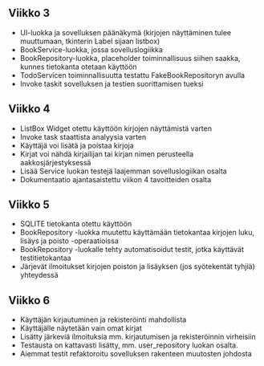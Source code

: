 ## Viikko 3

- UI-luokka ja sovelluksen päänäkymä (kirjojen näyttäminen tulee muuttumaan, tkinterin Label sijaan listbox)  
- BookService-luokka, jossa sovelluslogiikka  
- BookRepository-luokka, placeholder toiminnallisuus siihen saakka, kunnes tietokanta otetaan käyttöön  
- TodoServicen toiminnallisuutta testattu FakeBookRepositoryn avulla  
- Invoke taskit sovelluksen ja testien suorittamisen tueksi  

## Viikko 4

- ListBox Widget otettu käyttöön kirjojen näyttämistä varten
- Invoke task staattista analyysia varten
- Käyttäjä voi lisätä ja poistaa kirjoja
- Kirjat voi nähdä kirjailijan tai kirjan nimen perusteella aakkosjärjestyksessä
- Lisää Service luokan testejä laajemman sovelluslogiikan osalta
- Dokumentaatio ajantasaistettu viikon 4 tavoitteiden osalta

## Viikko 5
- SQLITE tietokanta otettu käyttöön
- BookRepository -luokka muutettu käyttämään tietokantaa kirjojen luku, lisäys ja poisto -operaatioissa
- BookRepository -luokalle tehty automatisoidut testit, jotka käyttävät testitietokantaa
- Järjevät ilmoitukset kirjojen poiston ja lisäyksen (jos syötekentät tyhjiä)  yhteydessä

## Viikko 6
- Käyttäjän kirjautuminen ja rekisteröinti mahdollista
- Käyttäjälle näytetään vain omat kirjat
- Lisätty järkeviä ilmoituksia mm. kirjautumisen ja rekisteröinnin virheisiin
- Testausta on kattavasti lisätty, mm. user_repository luokan osalta.
- Aiemmat testit refaktoroitu sovelluksen rakenteen muutosten johdosta